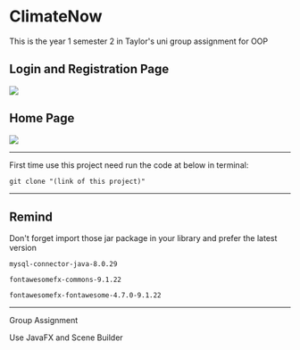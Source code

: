 # ClimateNow   

This is the year 1 semester 2 in Taylor's uni group assignment for OOP

## Login and Registration Page
![](https://s3.bmp.ovh/imgs/2022/05/21/745f1f16a199bca8.png)


## Home Page
![](https://i.bmp.ovh/imgs/2022/05/27/718e6daa22406e53.png)


----
First time use this project need run the code at below in terminal:

```
git clone "(link of this project)"
```
---

## Remind
Don't forget import those jar package in your library and prefer the latest version
```
mysql-connector-java-8.0.29

fontawesomefx-commons-9.1.22

fontawesomefx-fontawesome-4.7.0-9.1.22
```

---
Group Assignment

Use JavaFX and Scene Builder 
